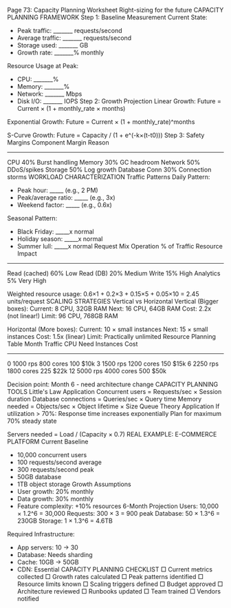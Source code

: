 Page 73: Capacity Planning Worksheet
Right-sizing for the future
CAPACITY PLANNING FRAMEWORK
Step 1: Baseline Measurement
Current State:
- Peak traffic: _______ requests/second
- Average traffic: _______ requests/second  
- Storage used: _______ GB
- Growth rate: _______% monthly

Resource Usage at Peak:
- CPU: _______%
- Memory: _______%
- Network: _______ Mbps
- Disk I/O: _______ IOPS
Step 2: Growth Projection
Linear Growth:
Future = Current × (1 + monthly_rate × months)

Exponential Growth:
Future = Current × (1 + monthly_rate)^months

S-Curve Growth:
Future = Capacity / (1 + e^(-k×(t-t0)))
Step 3: Safety Margins
Component          Margin    Reason
---------          ------    ------
CPU                40%       Burst handling
Memory             30%       GC headroom
Network            50%       DDoS/spikes
Storage            50%       Log growth
Database Conn      30%       Connection storms
WORKLOAD CHARACTERIZATION
Traffic Patterns
Daily Pattern:
- Peak hour: _____ (e.g., 2 PM)
- Peak/average ratio: _____ (e.g., 3x)
- Weekend factor: _____ (e.g., 0.6x)

Seasonal Pattern:
- Black Friday: _____x normal
- Holiday season: _____x normal
- Summer lull: _____x normal
Request Mix
Operation         % of Traffic    Resource Impact
---------         ------------    ---------------
Read (cached)     60%            Low
Read (DB)         20%            Medium
Write             15%            High
Analytics         5%             Very High

Weighted resource usage:
0.6×1 + 0.2×3 + 0.15×5 + 0.05×10 = 2.45 units/request
SCALING STRATEGIES
Vertical vs Horizontal
Vertical (Bigger boxes):
Current: 8 CPU, 32GB RAM
Next: 16 CPU, 64GB RAM
Cost: 2.2x (not linear!)
Limit: 96 CPU, 768GB RAM

Horizontal (More boxes):
Current: 10 × small instances
Next: 15 × small instances
Cost: 1.5x (linear)
Limit: Practically unlimited
Resource Planning Table
Month    Traffic    CPU Need    Instances    Cost
-----    -------    --------    ---------    ----
0        1000 rps   800 cores   100          $10k
3        1500 rps   1200 cores  150          $15k
6        2250 rps   1800 cores  225          $22k
12       5000 rps   4000 cores  500          $50k

Decision point: Month 6 - need architecture change
CAPACITY PLANNING TOOLS
Little's Law Application
Concurrent users = Requests/sec × Session duration
Database connections = Queries/sec × Query time
Memory needed = Objects/sec × Object lifetime × Size
Queue Theory Application
If utilization > 70%:
  Response time increases exponentially
  Plan for maximum 70% steady state
  
Servers needed = Load / (Capacity × 0.7)
REAL EXAMPLE: E-COMMERCE PLATFORM
Current Baseline
- 10,000 concurrent users
- 100 requests/second average
- 300 requests/second peak
- 50GB database
- 1TB object storage
Growth Assumptions
- User growth: 20% monthly
- Data growth: 30% monthly
- Feature complexity: +10% resources
6-Month Projection
Users: 10,000 × 1.2^6 = 30,000
Requests: 300 × 3 = 900 peak
Database: 50 × 1.3^6 = 230GB
Storage: 1 × 1.3^6 = 4.6TB

Required Infrastructure:
- App servers: 10 → 30
- Database: Needs sharding
- Cache: 10GB → 50GB
- CDN: Essential
CAPACITY PLANNING CHECKLIST
□ Current metrics collected
□ Growth rates calculated
□ Peak patterns identified
□ Resource limits known
□ Scaling triggers defined
□ Budget approved
□ Architecture reviewed
□ Runbooks updated
□ Team trained
□ Vendors notified